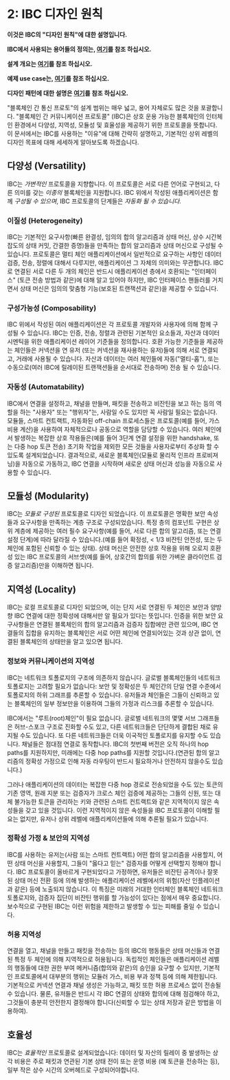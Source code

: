 # 2: IBC 디자인 원칙

**이것은 IBC의 "디자인 원칙"에 대한 설명입니다.**

**IBC에서 사용되는 용어들의 정의는, [여기](./1_IBC_TERMINOLOGY.md)를 참조 하십시오.**

**설계 개요는 [여기](./2_IBC_ARCHITECTURE.md)를 참조 하십시오.**

**예제 use case는, [여기](./4_IBC_USECASES.md)를 참조 하십시오.**

**디자인 패턴에 대한 설명은 [여기](./5_IBC_DESIGN_PATTERNS.md)를 참조 하십시오.**

"블록체인 간 통신 프로토"의 설계 범위는 매우 넓고, 용어 자체로도 많은 것을 포괄합니다. "블록체인 간 커뮤니케이션 프로토콜" (IBC)은 상호 운용 가능한 블록체인의 인터체인 환경에서 다양성, 지역성, 모듈성 및 효율성을 제공하기 위한 프로토콜을 뜻합니다. 이 문서에서는 IBC를 사용하는 "이유"에 대해 간략히 설명하고, 기본적인 상위 레벨의 디자인 목표에 대해 세세하게 알아보도록 하겠습니다.

## 다양성 (Versatility)

IBC는 *가변적인* 프로토콜을 지향합니다. 이 프로토콜은 서로 다른 언어로 구현되고, 다른 의미를 갖는 *이종의* 블록체인을 지원합니다. IBC 위에서 작성된 애플리케이션은 함께 *구성될 수 있으며*, IBC 프로토콜의 단계들은 *자동화 될 수 있습니다.*

### 이질성 (Heterogeneity)

IBC는 기본적인 요구사항(빠른 완결성, 임의의 합의 알고리즘과 상태 머신, 상수 시간복잡도의 상태 커밋, 간결한 증명)들을 만족하는 합의 알고리즘과 상태 머신으로 구성될 수 있습니다. 프로토콜은 멀티 체인 애플리케이션에서 일반적으로 요구하는 사항인 데이터 검증, 전송, 정렬에 대해서 다루지만, 애플리케이션 그 자체의 의미와는 무관합니다. IBC로 연결된 서로 다른 두 개의 체인은 반드시 애플리케이션 층에서 호환되는 "인터페이스" (토큰 전송 방법과 같은)에 대해 알고 있어야 하지만, IBC 인터페이스 핸들러를 거치면서 상태 머신은 임의의 맞춤형 기능(보호된 트랜잭션과 같은)을 제공할 수 있습니다.

### 구성가능성 (Composability)

IBC 위에서 작성된 여러 애플리케이션은 각 프로토콜 개발자와 사용자에 의해 함께 구성될 수 있습니다. IBC는 인증, 전송, 정렬과 관련된 기본적인 요소들과, 자산과 데이터 시멘틱을 위한 애플리케이션 레이어 기준들을 정의합니다. 호환 가능한 기준들을 제공하는 체인들은 커넥션을 연 유저 (또는 커넥션을 재사용하는 유저)들에 의해 서로 연결되고, 거래에 사용될 수 있습니다. 자산과 데이터는 여러 체인들에 자동("멀티-홉"), 또는 수동으로(여러 IBC에 릴레이된 트랜잭션들을 순서대로 전송하며) 전송 될 수 있습니다.

### 자동성 (Automatability)

IBC에서 연결을 설정하고, 채널을 만들며, 패킷을 전송하고 비잔틴을 보고 하는 등의 역할을 하는 "사용자" 또는 "행위자"는, 사람일 수도 있지만 꼭 사람일 필요는 없습니다. 모듈들, 스마트 컨트랙트, 자동화된 off-chain 프로세스들은 프로토콜(예를 들어, 가스 비용 계산)을 사용하여 자체적으로나 공동으로 역할을 담당할 수 있습니다. 여러 체인에서 발생하는 복잡한 상호 작용들은(예를 들어 3단계 연결 설정을 위한 handshake, 또는 다중 hop 토큰 전송) 초기화 작업을 제외한 모든 것들을 사용자로부터 추상화 할 수 있도록 설계되었습니다. 결과적으로, 새로운 블록체인(모듈로 물리적 인프라 프로비져닝)을 자동으로 가동하고, IBC 연결을 시작하며 새로운 상태 머신과 성능을 자동으로 사용할 수 있습니다.

## 모듈성 (Modularity)

IBC는 *모듈로 구성된* 프로토콜로 디자인 되었습니다. 이 프로토콜은 명확한 보안 속성들과 요구사항을 만족하는 계층 구조로 구성되었습니다. 특정 층의 컴포넌트 구현은 상위 계층에 제공하는 여러 필수 요구사항(예를 들어, 서로 다른 합의 알고리즘, 또는 연결 설정 단계)에 따라 달라질 수 있습니다.(예를 들어 확정성, < 1/3 비잔틴 안전성, 또는 두 체인에 포함된 신뢰할 수 있는 상태). 상태 머신은 안전한 상호 작용을 위해 오로지 호환성 있는 IBC 프로토콜의 서브셋(예를 들어, 상호간의 합의를 위한 가벼운 클라이언트 검증 알고리즘)만을 이해하면 됩니다.

## 지역성 (Locality)

IBC는 로컬 프로토콜로 디자인 되었으며, 이는 단지 서로 연결된 두 체인은 보안과 양방향 IBC 연결에 대한 정확성에 대해서만 알 필요가 있다는 뜻입니다. 인증을 위한 보안 요구사항들은 연결된 블록체인의 합의 알고리즘과 검증자 집합에만 관련 있으며, IBC 연결들의 집합을 유지하는 블록체인은 서로 어떤 체인에 연결되어있는 것과 상관 없이, 연결된 블록체인의 상태만을 알고 있으면 됩니다.

### 정보와 커뮤니케이션의 지역성

IBC는 네트워크 토폴로지의 구조에 의존하지 않습니다. 글로벌 블록체인들의 네트워크 토폴로지는 고려할 필요가 없습니다: 보안 및 정확성은 두 체인간의 단일 연결 수준에서 토폴로지의 하위 그래프를 추론할 수 있습니다. 유저들과 체인들은 그들이 신뢰하고 있는 블록체인의 일부 정보만을 이용하여 그들의 가정과 리스크를 추론할 수 있습니다.

IBC에서는 "루트(root)체인"이 필요 없습니다. 글로벌 네트워크의 몇몇 서브 그래프들은 허브-스포크 구조로 진화할 수도 있고, 다른 네트워크들은 단단하게 결합된 채로 유지될 수도 있습니다. 또 다른 네트워크들은 더욱 이국적인 토폴로지를 유지할 수도 있습니다. 채널들은 점대점 연결로 동작합니다. IBC의 첫번째 버전은 오직 하나의 hop paths를 지원하지만, 미래에는 다중 hop paths를 지원할 것입니다.(연관된 합의 알고리즘의 정확성 가정으로 인해 자동 라우팅이 반드시 필요하거나 안전하지 않을수도 있습니다.)

그러나 애플리케이션의 데이터는 복잡한 다중 hop 경로로 전송되었을 수도 있는 토큰의 기존 영역, 원래 지분 또는 검증자가 크로스 체인 검증에 제공하는 그들의 신원, 또는 대체 불가능한 토큰을 관리하는 키와 관련된 스마트 컨트랙트와 같은 지역적이지 않은 속성들을 갖고 있을 것입니다. 이런 지역적이지 않은 속성들을 IBC 프로토콜이 이해할 필요는 없지만, 유저나 상위 레벨에 애플리케이션들에 의해 추론될 필요가 있습니다.

### 정확성 가정 & 보안의 지역성

IBC를 사용하는 유저는(사람 또는 스마트 컨트랙트) 어떤 합의 알고리즘을 사용할지, 어떤 상태 머신을 사용할지, 그들이 "옳다고 믿는" 검증자를 어떻게 선택할지 정해야 합니다. IBC 프로토콜이 올바르게 구현되었다고 가정하면, 유저들은 비잔틴 공격이나 잘못된 상태 머신 전환 등에 의해 발생하는 애플리케이션 레벨에서의 위험(자산 인플레이션과 같은) 등에 노출되지 않습니다. 이 특징은 미래의 거대한 인터체인 블록체인 네트워크 토폴로지와, 검증자 집단이 비잔틴 행위를 할 가능성이 있다는 점에서 매우 중요합니다. 보수적으로 구현된 IBC는 이런 위험을 제한하고 발생할 수 있는 피해를 줄일 수 있습니다.

### 허용 지역성

연결을 열고, 채널을 만들고 패킷을 전송하는 등의 IBC의 행동들은 상태 머신들과 연결된 특정 두 체인에 의해 지역적으로 허용됩니다. 독립적인 체인들은 애플리케이션 레벨의 행동들에 대한 권한 부여 메커니즘(합의와 같은)의 승인을 요구할 수 있지만, 기본적인 프로토콜에서 대부분의 행위는 모듈러 가스, 비용 부과 정책 등에 의해 제한됩니다. 기본적으로 커넥션 연결과 채널 생성은 가능하고, 패킷 또한 허용 프로세스 없이 전송될 수 있습니다. 물론, 유저들은 반드시 각 IBC 연결의 상태와 합의에 대해 점검해야 하고, 그것들이 충분히 안전한지 결정해야 합니다(신뢰할 수 있는 상태 저장과 같은 방법을 이용하여).

## 호율성

IBC는 *효율적인* 프로토콜로 설계되었습니다: 데이터 및 자산의 릴레이 중 발생하는 상각 비용은 주로 패킷과 연관된 기본 상태 전이 또는 운영 비용 (예 토큰을 전송하는 등), 일부 작은 상수 시간의 오버헤드로 구성되어야합니다.